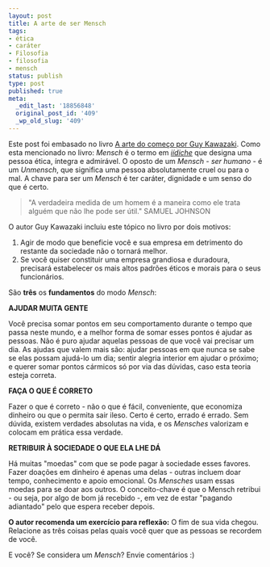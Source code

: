 ```yaml
---
layout: post
title: A arte de ser Mensch
tags:
- ética
- caráter
- Filosofia
- filosofia
- mensch
status: publish
type: post
published: true
meta:
  _edit_last: '18856848'
  original_post_id: '409'
  _wp_old_slug: '409'
---
```

<p>Este post foi embasado no livro <a href="http://www.submarino.com.br/produto/1/1470751/arte+do+comeco:+o+guia+definitivo+para+iniciar+o+seu+projeto,+a" target="_blank">A arte do começo por Guy Kawazaki</a>. Como esta mencionado no livro: <em>Mensch</em> é o termo em <em><a href="http://pt.wikipedia.org/wiki/L%C3%ADngua_i%C3%ADdiche" target="_blank">iídiche</a></em> que designa uma pessoa ética, íntegra e admirável. O oposto de um <em>Mensch - ser humano -</em> é um <em>Unmensch</em>, que significa uma pessoa absolutamente cruel ou para o mal. A chave para ser um <em>Mensch</em> é ter caráter, dignidade e um senso do que é certo.</p>

<blockquote>"A verdadeira medida de um homem é a maneira como ele trata alguém que não lhe pode ser útil." SAMUEL JOHNSON</blockquote>
O autor Guy Kawazaki incluiu este tópico no livro por dois motivos:
<ol>
	<li>Agir de modo que beneficie você e sua empresa em detrimento do restante da sociedade não o tornará melhor.</li>
	<li>Se você quiser constituir uma empresa grandiosa e duradoura, precisará estabelecer os mais altos padrões éticos e morais para o seus funcionários.</li>
</ol>
<p>São <strong>três</strong> os <strong>fundamentos</strong> do modo <em>Mensch</em>:</p>

<strong>AJUDAR MUITA GENTE</strong>
<p>Você precisa somar pontos em seu comportamento durante o tempo que passa neste mundo, e a melhor forma de somar esses pontos é ajudar as pessoas. Não é puro ajudar aquelas pessoas de que você vai precisar um dia. As ajudas que valem mais são: ajudar pessoas em que nunca se sabe se elas possam ajudá-lo um dia; sentir alegria interior em ajudar o próximo; e querer somar pontos cármicos só por via das dúvidas, caso esta teoria esteja correta.</p>
<strong>FAÇA O QUE É CORRETO</strong>
<p>Fazer o que é correto - não o que é fácil, conveniente, que economiza dinheiro ou que o permita sair ileso. Certo é certo, errado é errado. Sem dúvida, existem verdades absolutas na vida, e os <em>Mensches</em> valorizam e colocam em prática essa verdade.</p>
<strong>RETRIBUIR À SOCIEDADE O QUE ELA LHE DÁ</strong>
<p>Há muitas "moedas" com que se pode pagar à sociedade esses favores. Fazer doações em dinheiro é apenas uma delas - outras incluem doar tempo, conhecimento e apoio emocional. Os <em>Mensches</em> usam essas moedas para se doar aos outros. O conceito-chave é que o Mensch retribui - ou seja, por algo de bom já recebido -, em vez de estar "pagando adiantado" pelo que espera receber depois.</p>

<p><strong>O autor recomenda um exercício para reflexão:</strong> O fim de sua vida chegou. Relacione as três coisas pelas quais você quer que as pessoas se recordem de você.</p>
<p>E você? Se considera um <em>Mensch</em>? Envie comentários :)</p>